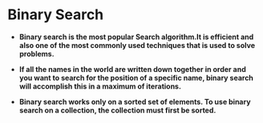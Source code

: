 # Binary Search

- **Binary search is the most popular Search algorithm.It is efficient and also one of the most commonly used techniques that is used to solve problems.**

- **If all the names in the world are written down together in order and you want to search for the position of a specific name, binary search will accomplish this in a maximum of iterations.**

- **Binary search works only on a sorted set of elements. To use binary search on a collection, the collection must first be sorted.**

